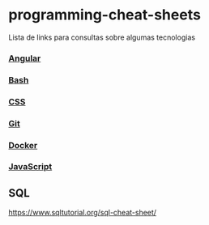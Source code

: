 # programming-cheat-sheets
Lista de links para consultas sobre algumas tecnologias
### [Angular](https://angular.io/guide/cheatsheet)
### [Bash](https://devhints.io/bash)
### [CSS](https://htmlcheatsheet.com/css/)

### [Git](https://cheatography.com/itsellej/cheat-sheets/git-commands/)
### [Docker](https://dockerlabs.collabnix.com/docker/cheatsheet/)
### [JavaScript](https://htmlcheatsheet.com/js/)

## SQL
https://www.sqltutorial.org/sql-cheat-sheet/
